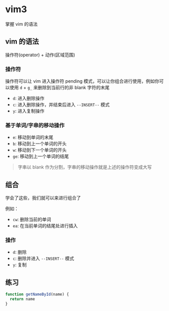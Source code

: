 # vim3

掌握 vim 的语法

## vim 的语法

操作符(operator) + 动作(区域范围)

### 操作符

操作符可以让 vim 进入操作符 pending 模式，可以让你组合进行使用，例如你可以使用 `d` + `g_` 来删除到当前行的非 blank 字符的末尾

- `d`: 进入删除操作
- `c`: 进入删除操作，并结束后进入 `--INSERT--` 模式
- `y`: 进入复制操作

### 基于单词/字串的移动操作

- `e`: 移动到单词的末尾
- `b`: 移动到上一个单词的开头
- `w`: 移动到下一个单词的开头
- `ge`: 移动到上一个单词的结尾

> 字串以 blank 作为分割，字串的移动操作就是上述的操作符变成大写

## 组合

学会了这些，我们就可以来进行组合了

例如：

- `cw`: 删除当前的单词
- `ea`: 在当前单词的结尾处进行插入

### 操作

- `d`: 删除
- `c`: 删除并进入 `--INSERT--` 模式
- `y`: 复制

## 练习

```js
function getNameById(name) {
  return name
}
```